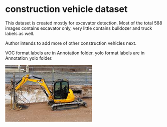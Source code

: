 # construction vehicle dataset

This dataset is created mostly for excavator detection. 
Most of the total 588 images contains excavator only, very little contains bulldozer and truck labels as well.

Author intends to add more of other construction vehicles next.

VOC format labels are in Annotation folder.
 yolo format labels are in Annotation_yolo folder.
 
   ![excavator img example](cons_vehcl_dataset/jpgimages/101.jpg)
